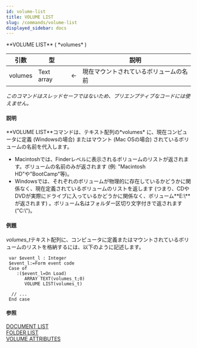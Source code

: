 ```yaml
---
id: volume-list
title: VOLUME LIST
slug: /commands/volume-list
displayed_sidebar: docs
---
```


<!--REF #_command_.VOLUME LIST.Syntax-->**VOLUME LIST** ( *volumes* )<!-- END REF-->
<!--REF #_command_.VOLUME LIST.Params-->
| 引数 | 型 |  | 説明 |
| --- | --- | --- | --- |
| volumes | Text array | &#8592; | 現在マウントされているボリュームの名前 |

<!-- END REF-->

*このコマンドはスレッドセーフではないため、プリエンプティブなコードには使えません。*


#### 説明 

<!--REF #_command_.VOLUME LIST.Summary-->**VOLUME LIST**コマンドは、テキスト配列の*volumes* に、現在コンピュータに定義 (Windowsの場合) またはマウント (Mac OSの場合) されているボリュームの名前を代入します。<!-- END REF-->

* Macintoshでは、Finderレベルに表示されるボリュームのリストが返されます。ボリュームの名前のみが返されます (例: "Macintosh HD"や"BootCamp"等)。
* Windowsでは、それぞれのボリュームが物理的に存在しているかどうかに関係なく、現在定義されているボリュームのリストを返します (つまり、CDやDVDが実際にドライブに入っているかどうかに関係なく、ボリューム**E:\\**が返されます) 。ボリューム名はフォルダー区切り文字付きで返されます ("C:\\")。

#### 例題 

*volumes\_t*テキスト配列に、コンピュータに定義またはマウントされているボリュームのリストを格納するには、以下のように記述します。

```4d
 var $event_l : Integer
 $event_l:=Form event code
 Case of
    :($event_l=On Load)
       ARRAY TEXT(volumes_t;0)
       VOLUME LIST(volumes_t)
 
  // ...
 End case
```

#### 参照 

[DOCUMENT LIST](document-list.md)  
[FOLDER LIST](folder-list.md)  
[VOLUME ATTRIBUTES](volume-attributes.md)  